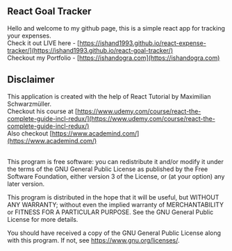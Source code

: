 ## React Goal Tracker

Hello and welcome to my github page, this is a simple react app for tracking your expenses.</br>
Check it out LIVE here - [https://ishand1993.github.io/react-expense-tracker/](https://ishand1993.github.io/react-goal-tracker/)</br>
Checkout my Portfolio - [https://ishandogra.com](https://ishandogra.com)

## Disclaimer

This application is created with the help of React Tutorial by Maximilian Schwarzmüller.</br>
Checkout his course at [https://www.udemy.com/course/react-the-complete-guide-incl-redux/](https://www.udemy.com/course/react-the-complete-guide-incl-redux/)</br>
Also checkout [https://www.academind.com/](https://www.academind.com/)</br></br>

This program is free software: you can redistribute it and/or modify
it under the terms of the GNU General Public License as published by
the Free Software Foundation, either version 3 of the License, or
(at your option) any later version.

This program is distributed in the hope that it will be useful,
but WITHOUT ANY WARRANTY; without even the implied warranty of
MERCHANTABILITY or FITNESS FOR A PARTICULAR PURPOSE. See the
GNU General Public License for more details.

You should have received a copy of the GNU General Public License
along with this program. If not, see <https://www.gnu.org/licenses/>.
